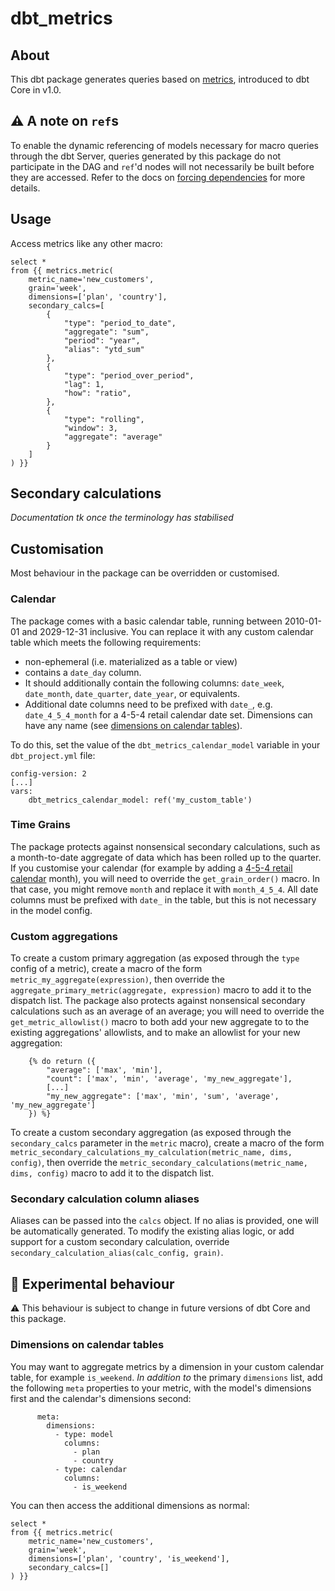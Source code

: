# dbt_metrics

## About
This dbt package generates queries based on [metrics](https://docs.getdbt.com/docs/building-a-dbt-project/metrics), introduced to dbt Core in v1.0. 

## :warning: A note on `ref`s
To enable the dynamic referencing of models necessary for macro queries through the dbt Server, queries generated by this package do not participate in the DAG and `ref`'d nodes will not necessarily be built before they are accessed. Refer to the docs on [forcing dependencies](https://docs.getdbt.com/reference/dbt-jinja-functions/ref#forcing-dependencies) for more details.

## Usage
Access metrics like any other macro: 
```
select * 
from {{ metrics.metric(
    metric_name='new_customers',
    grain='week',
    dimensions=['plan', 'country'],
    secondary_calcs=[
        {
            "type": "period_to_date", 
            "aggregate": "sum", 
            "period": "year", 
            "alias": "ytd_sum"
        },
        {
            "type": "period_over_period",
            "lag": 1,
            "how": "ratio",
        },
        {
            "type": "rolling",
            "window": 3,
            "aggregate": "average"
        }
    ]
) }}
```

## Secondary calculations
_Documentation tk once the terminology has stabilised_

## Customisation
Most behaviour in the package can be overridden or customised.

### Calendar 
The package comes with a basic calendar table, running between 2010-01-01 and 2029-12-31 inclusive. You can replace it with any custom calendar table which meets the following requirements:
- non-ephemeral (i.e. materialized as a table or view)
- contains a `date_day` column. 
- It should additionally contain the following columns: `date_week`, `date_month`, `date_quarter`, `date_year`, or equivalents. 
- Additional date columns need to be prefixed with `date_`, e.g. `date_4_5_4_month` for a 4-5-4 retail calendar date set. Dimensions can have any name (see [dimensions on calendar tables](#dimensions-on-calendar-tables)).

To do this, set the value of the `dbt_metrics_calendar_model` variable in your `dbt_project.yml` file: 
```
config-version: 2
[...]
vars:
    dbt_metrics_calendar_model: ref('my_custom_table')
```

### Time Grains 
The package protects against nonsensical secondary calculations, such as a month-to-date aggregate of data which has been rolled up to the quarter. If you customise your calendar (for example by adding a [4-5-4 retail calendar](https://nrf.com/resources/4-5-4-calendar) month), you will need to override the `get_grain_order()` macro. In that case, you might remove `month` and replace it with `month_4_5_4`. All date columns must be prefixed with `date_` in the table, but this is not necessary in the model config.

### Custom aggregations 
To create a custom primary aggregation (as exposed through the `type` config of a metric), create a macro of the form `metric_my_aggregate(expression)`, then override the `aggregate_primary_metric(aggregate, expression)` macro to add it to the dispatch list. The package also protects against nonsensical secondary calculations such as an average of an average; you will need to override the `get_metric_allowlist()` macro to both add your new aggregate to to the existing aggregations' allowlists, and to make an allowlist for your new aggregation:
```
    {% do return ({
        "average": ['max', 'min'],
        "count": ['max', 'min', 'average', 'my_new_aggregate'],
        [...]
        "my_new_aggregate": ['max', 'min', 'sum', 'average', 'my_new_aggregate']
    }) %}
```

To create a custom secondary aggregation (as exposed through the `secondary_calcs` parameter in the `metric` macro), create a macro of the form `metric_secondary_calculations_my_calculation(metric_name, dims, config)`, then override the `metric_secondary_calculations(metric_name, dims, config)` macro to add it to the dispatch list. 

### Secondary calculation column aliases
Aliases can be passed into the `calcs` object. If no alias is provided, one will be automatically generated. To modify the existing alias logic, or add support for a custom secondary calculation, override `secondary_calculation_alias(calc_config, grain)`.

## 🧪 Experimental behaviour 
:warning: This behaviour is subject to change in future versions of dbt Core and this package.

### Dimensions on calendar tables
You may want to aggregate metrics by a dimension in your custom calendar table, for example `is_weekend`. _In addition to_ the primary `dimensions` list, add the following `meta` properties to your metric, with the model's dimensions first and the calendar's dimensions second:
```
      meta: 
        dimensions: 
          - type: model
            columns:
              - plan
              - country
          - type: calendar
            columns: 
              - is_weekend
```
You can then access the additional dimensions as normal:
```
select * 
from {{ metrics.metric(
    metric_name='new_customers',
    grain='week',
    dimensions=['plan', 'country', 'is_weekend'],
    secondary_calcs=[]
) }}
```